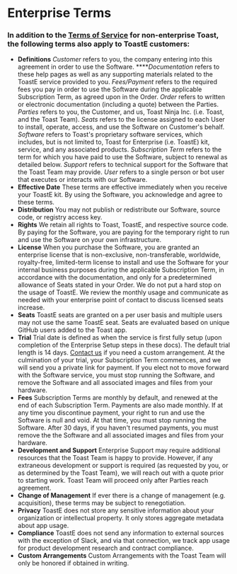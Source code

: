 # Enterprise Terms

### In addition to the [Terms of Service](https://toast.ninja/legal/terms-of-service) for non-enterprise Toast, the following terms also apply to ToastE customers:

* **Definitions** _Customer_ refers to you, the company entering into this agreement in order to use the Software. ****_Documentation_ refers to these help pages as well as any supporting materials related to the ToastE service provided to you. _Fees/Payment_ refers to the required fees you pay in order to use the Software during the applicable Subscription Term, as agreed upon in the Order. _Order_ refers to written or electronic documentation \(including a quote\) between the Parties. _Parties_ refers to you, the Customer, and us, Toast Ninja Inc. \(i.e. Toast, and the Toast Team\). _Seats_ refers to the license assigned to each User to install, operate, access, and use the Software on Customer's behalf. _Software_ refers to Toast's proprietary software services, which includes, but is not limited to, Toast for Enterprise \(i.e. ToastE\) kit, service, and any associated products. _Subscription_ _Term_ refers to the term for which you have paid to use the Software, subject to renewal as detailed below. _Support_ refers to technical support for the Software that the Toast Team may provide. _User_ refers to a single person or bot user that executes or interacts with our Software.
* **Effective Date** These terms are effective immediately when you receive your ToastE kit. By using the Software, you acknowledge and agree to these terms.
* **Distribution** You may not publish or redistribute our Software, source code, or registry access key.
* **Rights** We retain all rights to Toast, ToastE, and respective source code. By paying for the Software, you are paying for the temporary right to run and use the Software on your own infrastructure. 
* **License** When you purchase the Software, you are granted an enterprise license that is non-exclusive, non-transferable, worldwide, royalty-free, limited-term license to install and use the Software for your internal business purposes during the applicable Subscription Term, in accordance with the documentation, and only for a predetermined allowance of Seats stated in your Order. We do not put a hard stop on the usage of ToastE. We review the monthly usage and communicate as needed with your enterprise point of contact to discuss licensed seats increase.
* **Seats** ToastE seats are granted on a per user basis and multiple users may not use the same ToastE seat. Seats are evaluated based on unique GitHub users added to the Toast app.
* **Trial** Trial date is defined as when the service is first fully setup \(upon completion of the Enterprise Setup steps in these docs\). The default trial length is 14 days. [Contact us](https://toast-team.gitbook.io/toast/support) if you need a custom arrangement. At the culmination of your trial, your Subscription Term commences, and we will send you a private link for payment. If you elect not to move forward with the Software service, you must stop running the Software, and remove the Software and all associated images and files from your hardware.
* **Fees** Subscription Terms are monthly by default, and renewed at the end of each Subscription Term. Payments are also made monthly. If at any time you discontinue payment, your right to run and use the Software is null and void. At that time, you must stop running the Software. After 30 days, if you haven't resumed payments, you must remove the the Software and all associated images and files from your hardware.
* **Development and Support** Enterprise Support may require additional resources that the Toast Team is happy to provide. However, if any extraneous development or support is required \(as requested by you, or as determined by the Toast Team\), we will reach out with a quote prior to starting work. Toast Team will proceed only after Parties reach agreement. 
* **Change of Management** If ever there is a change of management \(e.g. acquisition\), these terms may be subject to renegotiation.
* **Privacy** ToastE does not store any sensitive information about your organization or intellectual property. It only stores aggregate metadata about app usage.
* **Compliance** ToastE does not send any information to external sources with the exception of Slack, and via that connection, we track app usage for product development research and contract compliance.
* **Custom Arrangements** Custom Arrangements with the Toast Team will only be honored if obtained in writing.

